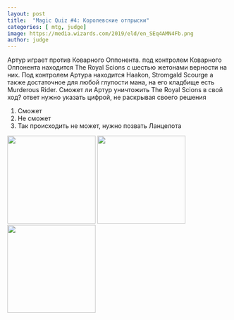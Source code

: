 ```yaml
---
layout: post
title:  "Magic Quiz #4: Королевские отпрыски"
categories: [ mtg, judge]
image: https://media.wizards.com/2019/eld/en_SEq4AMN4Fb.png
author: judge
---
```

Артур играет против Коварного Оппонента. под контролем Коварного Оппонента находится The Royal Scions с шестью жетонами верности на них. Под контролем Артура находится Haakon, Stromgald Scourge а также достаточное для любой глупости мана, на его кладбище есть Murderous Rider. Сможет ли Артур уничтожить  The Royal Scions в свой ход? ответ нужно указать цифрой, не раскрывая своего решения

1. Сможет
2. Не сможет
3. Так происходить не может, нужно позвать Ланцелота

<img src="https://media.wizards.com/2019/eld/ru_SWeW7j3h5t.png" width="200"/>
<img src="https://gatherer.wizards.com/Handlers/Image.ashx?multiverseid=122045&type=card" width="200"/>
<img src="https://media.wizards.com/2019/eld/ru_SEq4AMN4Fb.png" width="200"/>